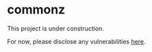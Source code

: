 # commonz

This project is under construction.

For now, please disclose any vulnerabilities [here](https://github.com/goosz/commonz/issues/new).
